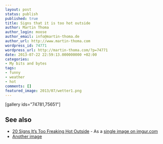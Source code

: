 ```yaml
---
layout: post
status: publish
published: true
title: Signs that it is too hot outside
author: Martin Thoma
author_login: moose
author_email: info@martin-thoma.de
author_url: http://www.martin-thoma.com
wordpress_id: 74771
wordpress_url: http://martin-thoma.com/?p=74771
date: 2013-07-22 22:59:13.000000000 +02:00
categories:
- My bits and bytes
tags:
- funny
- weather
- hot
comments: []
featured_image: 2013/07/wetter1.png
---
```

[gallery ids="74781,75651"]

<h2>See also</h2>
<ul>
  <li><a href="http://www.pleated-jeans.com/2013/07/02/20-signs-its-too-freaking-hot-outside/">20 Signs It&rsquo;s Too Freaking Hot Outside</a> - As a <a href="http://imgur.com/2XQla6k">single image on imgur.com</a></li>
  <li><a href="http://imgur.com/gallery/bOIHj">Another image</a></li>
</ul>
